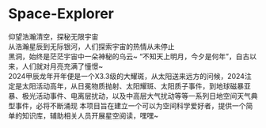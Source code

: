 # Space-Explorer
仰望浩瀚清空，探秘无限宇宙  
从浩瀚星辰到无际银河，人们探索宇宙的热情从未停止  
黑洞，始终是茫茫宇宙中一朵神秘的乌云~ 
“不知天上明月，今夕是何年”，自古以来，人们就对月亮充满了憧憬~  
2024甲辰龙年开年便是一个X3.3级的大耀斑，从太阳送来远方的问候，2024注定是太阳活动高年，从日冕物质抛射、太阳耀斑、太阳质子事件，到地球磁暴亚暴、极光活动事件、电离层扰动，以及中高层大气扰动等等一系列日地空间天气典型事件，必将不断涌现 
本项目旨在建立一个可以为空间科学爱好者，提供一个简单的知识库，辅助相关人员开展星空阅读，嘿嘿~
